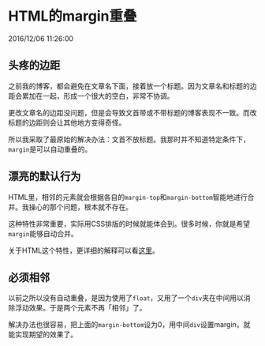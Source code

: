 # HTML的margin重叠
2016/12/06 11:26:00


## 头疼的边距

之前我的博客，都会避免在文章名下面，接着放一个标题。因为文章名和标题的边距会累加在一起，形成一个很大的空白，非常不协调。

更改文章名的边距没问题，但是会导致文首带或不带标题的博客表现不一致。而改标题的边距则会让其他地方变得奇怪。

所以我采取了最原始的解决办法：文首不放标题。我那时并不知道特定条件下，`margin`是可以自动重叠的。


## 漂亮的默认行为

HTML里，相邻的元素就会根据各自的`margin-top`和`margin-bottom`智能地进行合并。我操心的那个问题，根本就不存在。

这种特性非常重要，实际用CSS排版的时候就能体会到。很多时候，你就是希望`margin`能够自动合并。

关于HTML这个特性，更详细的解释可以看[这里][info]。


## 必须相邻

以前之所以没有自动重叠，是因为使用了`float`，又用了一个`div`夹在中间用以消除浮动效果。于是两个元素不再「相邻」了。

解决办法也很容易，把上面的`margin-bottom`设为0，用中间`div`设置margin，就能实现期望的效果了。



[info]: https://developer.mozilla.org/en-US/docs/Web/CSS/CSS_Box_Model/Mastering_margin_collapsing

